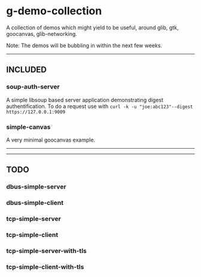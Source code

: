# g-demo-collection

A collection of demos which might yield to be useful, around glib, gtk, goocanvas, glib-networking.

Note: The demos will be bubbling in within the next few weeks.

---

## INCLUDED

### soup-auth-server

A simple libsoup based server application demonstrating digest authentification.
To do a request use with `curl -k -u "joe:abc123"--digest https://127.0.0.1:9009`

### simple-canvas

A very minimal goocanvas example.

---
---

## TODO

### dbus-simple-server
### dbus-simple-client
### tcp-simple-server
### tcp-simple-client
### tcp-simple-server-with-tls
### tcp-simple-client-with-tls
